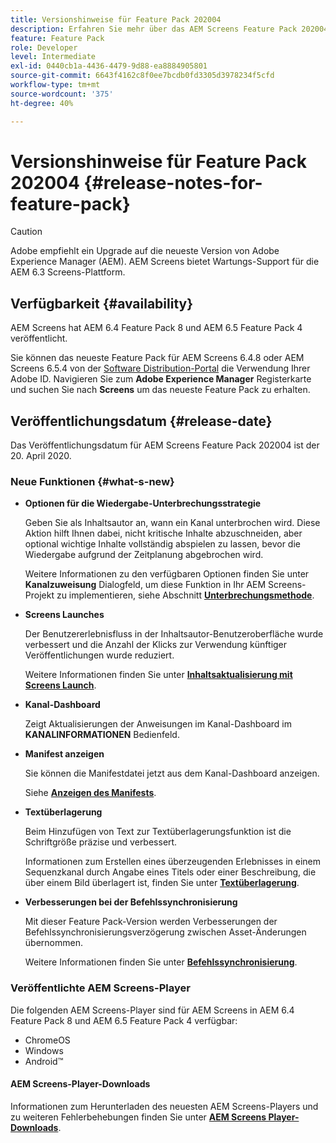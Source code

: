 ```yaml
---
title: Versionshinweise für Feature Pack 202004
description: Erfahren Sie mehr über das AEM Screens Feature Pack 202004, das am Dienstag, 20. April 2020 veröffentlicht wurde.
feature: Feature Pack
role: Developer
level: Intermediate
exl-id: 0440cb1a-4436-4479-9d88-ea8884905801
source-git-commit: 6643f4162c8f0ee7bcdb0fd3305d3978234f5cfd
workflow-type: tm+mt
source-wordcount: '375'
ht-degree: 40%

---
```


# Versionshinweise für Feature Pack 202004 {#release-notes-for-feature-pack}

>[!CAUTION]
>
>Adobe empfiehlt ein Upgrade auf die neueste Version von Adobe Experience Manager (AEM). AEM Screens bietet Wartungs-Support für die AEM 6.3 Screens-Plattform.

## Verfügbarkeit {#availability}

AEM Screens hat AEM 6.4 Feature Pack 8 und AEM 6.5 Feature Pack 4 veröffentlicht.

Sie können das neueste Feature Pack für AEM Screens 6.4.8 oder AEM Screens 6.5.4 von der [Software Distribution-Portal](https://experience.adobe.com/#/downloads/content/software-distribution/de/aem.html) die Verwendung Ihrer Adobe ID. Navigieren Sie zum **Adobe Experience Manager** Registerkarte und suchen Sie nach **Screens** um das neueste Feature Pack zu erhalten.

## Veröffentlichungsdatum {#release-date}

Das Veröffentlichungsdatum für AEM Screens Feature Pack 202004 ist der 20. April 2020.

### Neue Funktionen {#what-s-new}

* **Optionen für die Wiedergabe-Unterbrechungsstrategie**

  Geben Sie als Inhaltsautor an, wann ein Kanal unterbrochen wird. Diese Aktion hilft Ihnen dabei, nicht kritische Inhalte abzuschneiden, aber optional wichtige Inhalte vollständig abspielen zu lassen, bevor die Wiedergabe aufgrund der Zeitplanung abgebrochen wird.

  Weitere Informationen zu den verfügbaren Optionen finden Sie unter **Kanalzuweisung** Dialogfeld, um diese Funktion in Ihr AEM Screens-Projekt zu implementieren, siehe Abschnitt **[Unterbrechungsmethode](/help/user-guide/channel-assignment.md#interruption-method-channel)**.

* **Screens Launches**

  Der Benutzererlebnisfluss in der Inhaltsautor-Benutzeroberfläche wurde verbessert und die Anzahl der Klicks zur Verwendung künftiger Veröffentlichungen wurde reduziert.

  Weitere Informationen finden Sie unter **[Inhaltsaktualisierung mit Screens Launch](launches.md)**.

* **Kanal-Dashboard**

  Zeigt Aktualisierungen der Anweisungen im Kanal-Dashboard im **KANALINFORMATIONEN** Bedienfeld.


* **Manifest anzeigen**

  Sie können die Manifestdatei jetzt aus dem Kanal-Dashboard anzeigen.

  Siehe **[Anzeigen des Manifests](/help/user-guide/managing-channels.md#view-manifest)**.

* **Textüberlagerung**

  Beim Hinzufügen von Text zur Textüberlagerungsfunktion ist die Schriftgröße präzise und verbessert.

  Informationen zum Erstellen eines überzeugenden Erlebnisses in einem Sequenzkanal durch Angabe eines Titels oder einer Beschreibung, die über einem Bild überlagert ist, finden Sie unter **[Textüberlagerung](text-overlay.md)**.

* **Verbesserungen bei der Befehlssynchronisierung**

  Mit dieser Feature Pack-Version werden Verbesserungen der Befehlssynchronisierungsverzögerung zwischen Asset-Änderungen übernommen.

  Weitere Informationen finden Sie unter **[Befehlssynchronisierung](using-command-sync.md)**.

### Veröffentlichte AEM Screens-Player

Die folgenden AEM Screens-Player sind für AEM Screens in AEM 6.4 Feature Pack 8 und AEM 6.5 Feature Pack 4 verfügbar:

* ChromeOS
* Windows
* Android™

#### AEM Screens-Player-Downloads

Informationen zum Herunterladen des neuesten AEM Screens-Players und zu weiteren Fehlerbehebungen finden Sie unter **[AEM Screens Player-Downloads](https://download.macromedia.com/screens/)**.
